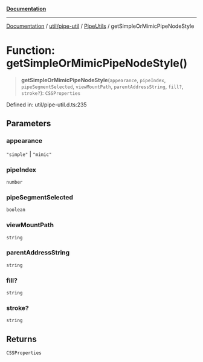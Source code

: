 [**Documentation**](../../../../../index.md)

***

[Documentation](../../../../../index.md) / [util/pipe-util](../../../index.md) / [PipeUtils](../index.md) / getSimpleOrMimicPipeNodeStyle

# Function: getSimpleOrMimicPipeNodeStyle()

> **getSimpleOrMimicPipeNodeStyle**(`appearance`, `pipeIndex`, `pipeSegmentSelected`, `viewMountPath`, `parentAddressString`, `fill?`, `stroke?`): `CSSProperties`

Defined in: util/pipe-util.d.ts:235

## Parameters

### appearance

`"simple"` | `"mimic"`

### pipeIndex

`number`

### pipeSegmentSelected

`boolean`

### viewMountPath

`string`

### parentAddressString

`string`

### fill?

`string`

### stroke?

`string`

## Returns

`CSSProperties`
